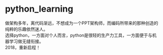 # python_learning
做架构多年，离代码渐远，不想成为一个PPT架构师，而编码所带来的那种创造的纯粹的乐趣依然迷人。  
选择python，一方面对个人而言，python是很轻的生产力工具，一方面便于与机器学习做无缝衔接。  
2018，重新启程！
